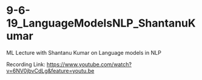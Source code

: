 # 9-6-19_LanguageModelsNLP_ShantanuKumar
ML Lecture with Shantanu Kumar on Language models in NLP 

Recording Link: https://www.youtube.com/watch?v=6NV0jbvCdLg&feature=youtu.be